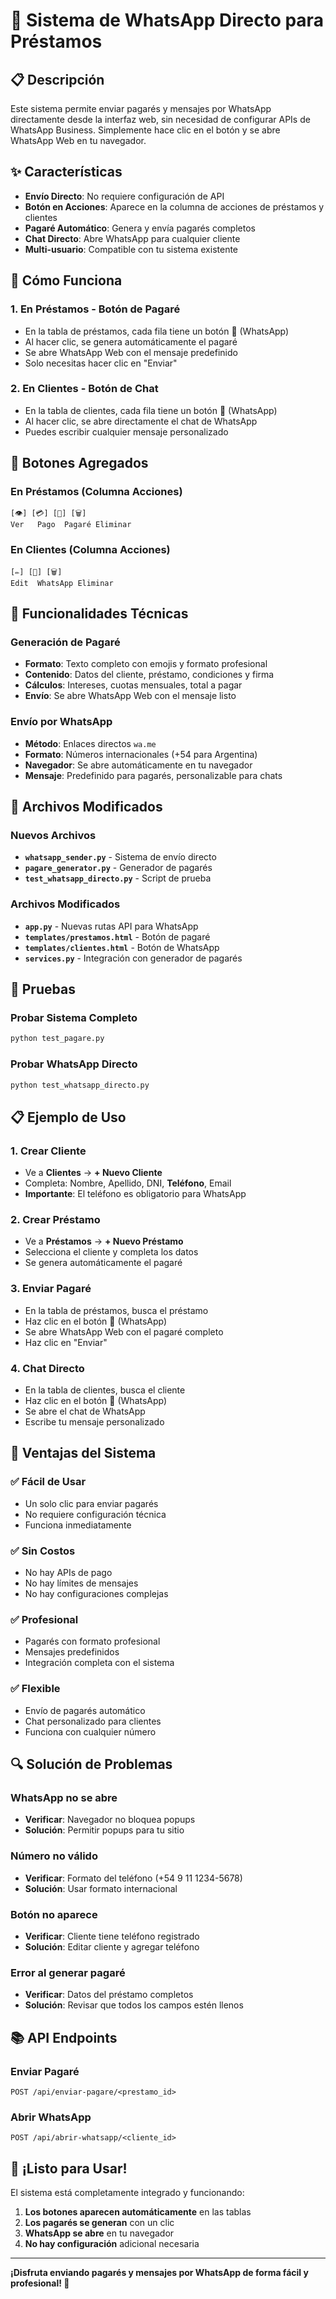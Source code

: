 # 📱 Sistema de WhatsApp Directo para Préstamos

## 📋 Descripción

Este sistema permite enviar pagarés y mensajes por WhatsApp directamente desde la interfaz web, sin necesidad de configurar APIs de WhatsApp Business. Simplemente hace clic en el botón y se abre WhatsApp Web en tu navegador.

## ✨ Características

- **Envío Directo**: No requiere configuración de API
- **Botón en Acciones**: Aparece en la columna de acciones de préstamos y clientes
- **Pagaré Automático**: Genera y envía pagarés completos
- **Chat Directo**: Abre WhatsApp para cualquier cliente
- **Multi-usuario**: Compatible con tu sistema existente

## 🚀 Cómo Funciona

### 1. **En Préstamos** - Botón de Pagaré
- En la tabla de préstamos, cada fila tiene un botón **📱** (WhatsApp)
- Al hacer clic, se genera automáticamente el pagaré
- Se abre WhatsApp Web con el mensaje predefinido
- Solo necesitas hacer clic en "Enviar"

### 2. **En Clientes** - Botón de Chat
- En la tabla de clientes, cada fila tiene un botón **📱** (WhatsApp)
- Al hacer clic, se abre directamente el chat de WhatsApp
- Puedes escribir cualquier mensaje personalizado

## 📱 Botones Agregados

### En Préstamos (Columna Acciones)
```
[👁️] [💳] [📱] [🗑️]
Ver   Pago  Pagaré Eliminar
```

### En Clientes (Columna Acciones)
```
[✏️] [📱] [🗑️]
Edit  WhatsApp Eliminar
```

## 🔧 Funcionalidades Técnicas

### Generación de Pagaré
- **Formato**: Texto completo con emojis y formato profesional
- **Contenido**: Datos del cliente, préstamo, condiciones y firma
- **Cálculos**: Intereses, cuotas mensuales, total a pagar
- **Envío**: Se abre WhatsApp Web con el mensaje listo

### Envío por WhatsApp
- **Método**: Enlaces directos `wa.me`
- **Formato**: Números internacionales (+54 para Argentina)
- **Navegador**: Se abre automáticamente en tu navegador
- **Mensaje**: Predefinido para pagarés, personalizable para chats

## 📁 Archivos Modificados

### Nuevos Archivos
- **`whatsapp_sender.py`** - Sistema de envío directo
- **`pagare_generator.py`** - Generador de pagarés
- **`test_whatsapp_directo.py`** - Script de prueba

### Archivos Modificados
- **`app.py`** - Nuevas rutas API para WhatsApp
- **`templates/prestamos.html`** - Botón de pagaré
- **`templates/clientes.html`** - Botón de WhatsApp
- **`services.py`** - Integración con generador de pagarés

## 🧪 Pruebas

### Probar Sistema Completo
```bash
python test_pagare.py
```

### Probar WhatsApp Directo
```bash
python test_whatsapp_directo.py
```

## 📋 Ejemplo de Uso

### 1. Crear Cliente
- Ve a **Clientes** → **+ Nuevo Cliente**
- Completa: Nombre, Apellido, DNI, **Teléfono**, Email
- **Importante**: El teléfono es obligatorio para WhatsApp

### 2. Crear Préstamo
- Ve a **Préstamos** → **+ Nuevo Préstamo**
- Selecciona el cliente y completa los datos
- Se genera automáticamente el pagaré

### 3. Enviar Pagaré
- En la tabla de préstamos, busca el préstamo
- Haz clic en el botón **📱** (WhatsApp)
- Se abre WhatsApp Web con el pagaré completo
- Haz clic en "Enviar"

### 4. Chat Directo
- En la tabla de clientes, busca el cliente
- Haz clic en el botón **📱** (WhatsApp)
- Se abre el chat de WhatsApp
- Escribe tu mensaje personalizado

## 🎯 Ventajas del Sistema

### ✅ **Fácil de Usar**
- Un solo clic para enviar pagarés
- No requiere configuración técnica
- Funciona inmediatamente

### ✅ **Sin Costos**
- No hay APIs de pago
- No hay límites de mensajes
- No hay configuraciones complejas

### ✅ **Profesional**
- Pagarés con formato profesional
- Mensajes predefinidos
- Integración completa con el sistema

### ✅ **Flexible**
- Envío de pagarés automático
- Chat personalizado para clientes
- Funciona con cualquier número

## 🔍 Solución de Problemas

### WhatsApp no se abre
- **Verificar**: Navegador no bloquea popups
- **Solución**: Permitir popups para tu sitio

### Número no válido
- **Verificar**: Formato del teléfono (+54 9 11 1234-5678)
- **Solución**: Usar formato internacional

### Botón no aparece
- **Verificar**: Cliente tiene teléfono registrado
- **Solución**: Editar cliente y agregar teléfono

### Error al generar pagaré
- **Verificar**: Datos del préstamo completos
- **Solución**: Revisar que todos los campos estén llenos

## 📚 API Endpoints

### Enviar Pagaré
```
POST /api/enviar-pagare/<prestamo_id>
```

### Abrir WhatsApp
```
POST /api/abrir-whatsapp/<cliente_id>
```

## 🎉 ¡Listo para Usar!

El sistema está completamente integrado y funcionando:

1. **Los botones aparecen automáticamente** en las tablas
2. **Los pagarés se generan** con un clic
3. **WhatsApp se abre** en tu navegador
4. **No hay configuración** adicional necesaria

---

**¡Disfruta enviando pagarés y mensajes por WhatsApp de forma fácil y profesional! 🚀**

